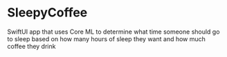 # SleepyCoffee
SwiftUI app that uses Core ML to determine what time someone should go to sleep based on how many hours of sleep they want and how much coffee they drink
